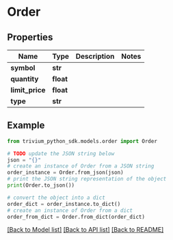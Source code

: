 # Order


## Properties

Name | Type | Description | Notes
------------ | ------------- | ------------- | -------------
**symbol** | **str** |  | 
**quantity** | **float** |  | 
**limit_price** | **float** |  | 
**type** | **str** |  | 

## Example

```python
from trivium_python_sdk.models.order import Order

# TODO update the JSON string below
json = "{}"
# create an instance of Order from a JSON string
order_instance = Order.from_json(json)
# print the JSON string representation of the object
print(Order.to_json())

# convert the object into a dict
order_dict = order_instance.to_dict()
# create an instance of Order from a dict
order_from_dict = Order.from_dict(order_dict)
```
[[Back to Model list]](../README.md#documentation-for-models) [[Back to API list]](../README.md#documentation-for-api-endpoints) [[Back to README]](../README.md)


